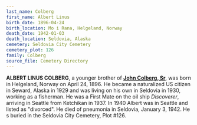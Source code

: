```yaml
---
last_name: Colberg
first_name: Albert Linus
birth_date: 1896-04-24
birth_location: Mo i Rana, Helgeland, Norway
death_date: 1942-01-03
death_location: Seldovia, Alaska
cemetery: Seldovia City Cemetery
cemetery_plot: 126
family: Colberg
source_file: Cemetery Directory
---
```

**ALBERT LINUS COLBERG**, a younger brother of [**John Colberg, Sr**](./Colberg_John.md), was born in Helgeland, Norway on April 24, 1896. He became a naturalized US citizen in Seward, Alaska in 1929 and was living on his own in Seldovia in 1930, working as a fisherman. He was a First Mate on the oil ship *Discoverer*, arriving in Seattle from Ketchikan in 1937. 
In 1940 Albert was in Seattle and listed as "divorced". He died of pneumonia in Seldovia, January 3, 1942. He s buried in the Seldovia City Cemetery, Plot #126.
